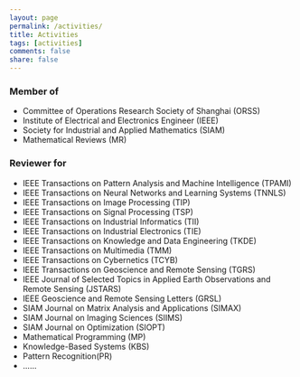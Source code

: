 ```yaml
---
layout: page
permalink: /activities/
title: Activities
tags: [activities]
comments: false
share: false
---
```



### Member of
* Committee of Operations Research Society of Shanghai (ORSS) <br>
* Institute of Electrical and Electronics Engineer (IEEE) <br>
* Society for Industrial and Applied Mathematics (SIAM) <br>
* Mathematical Reviews (MR)
  

### Reviewer for
* IEEE Transactions on Pattern Analysis and Machine Intelligence (TPAMI) <br>
* IEEE Transactions on Neural Networks and Learning Systems (TNNLS) <br>
* IEEE Transactions on Image Processing (TIP) <br>
* IEEE Transactions on Signal Processing (TSP) <br>
* IEEE Transactions on Industrial Informatics (TII) <br>
* IEEE Transactions on Industrial Electronics (TIE) <br>
* IEEE Transactions on Knowledge and Data Engineering (TKDE)<br>
* IEEE Transactions on Multimedia (TMM)<br>
* IEEE Transactions on Cybernetics (TCYB) <br>
* IEEE Transactions on Geoscience and Remote Sensing (TGRS) <br>
* IEEE Journal of Selected Topics in Applied Earth Observations and Remote Sensing (JSTARS) <br>
* IEEE Geoscience and Remote Sensing Letters (GRSL) <br>
* SIAM Journal on Matrix Analysis and Applications (SIMAX) <br>
* SIAM Journal on Imaging Sciences (SIIMS) <br>
* SIAM Journal on Optimization (SIOPT) <br>
* Mathematical Programming (MP) <br>
* Knowledge-Based Systems (KBS) <br>
* Pattern Recognition(PR) <br>
* ......
